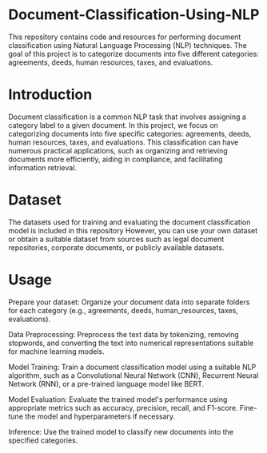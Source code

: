 # Document-Classification-Using-NLP

This repository contains code and resources for performing document classification using Natural Language Processing (NLP) techniques. The goal of this project is to categorize documents into five different categories: agreements, deeds, human resources, taxes, and evaluations.

# Introduction
Document classification is a common NLP task that involves assigning a category label to a given document. In this project, we focus on categorizing documents into five specific categories: agreements, deeds, human resources, taxes, and evaluations. This classification can have numerous practical applications, such as organizing and retrieving documents more efficiently, aiding in compliance, and facilitating information retrieval.
# Dataset
The datasets used for training and evaluating the document classification model is included in this repository However, you can use your own dataset or obtain a suitable dataset from sources such as legal document repositories, corporate documents, or publicly available datasets.
# Usage
Prepare your dataset: Organize your document data into separate folders for each category (e.g., agreements, deeds, human_resources, taxes, evaluations).

Data Preprocessing: Preprocess the text data by tokenizing, removing stopwords, and converting the text into numerical representations suitable for machine learning models.

Model Training: Train a document classification model using a suitable NLP algorithm, such as a Convolutional Neural Network (CNN), Recurrent Neural Network (RNN), or a pre-trained language model like BERT.

Model Evaluation: Evaluate the trained model's performance using appropriate metrics such as accuracy, precision, recall, and F1-score. Fine-tune the model and hyperparameters if necessary.

Inference: Use the trained model to classify new documents into the specified categories.
